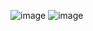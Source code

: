 ![image](https://user-images.githubusercontent.com/81692211/212070445-80a256c9-3c7f-410b-890d-b3fa628277f9.png)
![image](https://user-images.githubusercontent.com/81692211/212070492-666bfacf-fb7f-47c5-a295-8a83299653c1.png)
